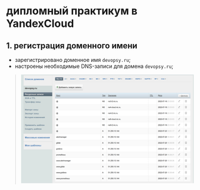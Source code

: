 # дипломный практикум в YandexCloud

## 1. регистрация доменного имени  
  
- зарегистрировано доменное имя `devopsy.ru`;
- настроены необходимые DNS-записи для домена `devopsy.ru`;
>![DNS](https://raw.githubusercontent.com/saksyonova/Diploma/main/images/1_DNS.png)